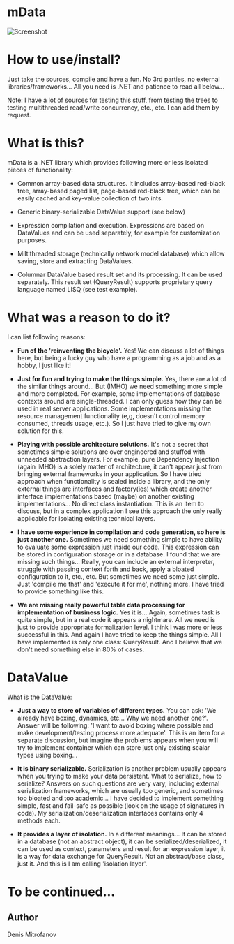 mData
=====

![Screenshot](http://colorissimo.net/img/mdata0001.jpg)

How to use/install?
===================

Just take the sources, compile and have a fun. No 3rd parties, no external libraries/frameworks... All you need is .NET and patience to read all below...

Note: I have a lot of sources for testing this stuff, from testing the trees to testing multithreaded read/write concurrency, etc., etc. I can add them by request.

What is this?
=============

mData is a .NET library which provides following more or less isolated pieces of functionality:

+	Common array-based data structures. It includes array-based red-black tree, array-based paged list, page-based red-black tree, which can be easily cached and key-value collection of two ints.

+	Generic binary-serializable DataValue support (see below)

+	Expression compilation and execution. Expressions are based on DataValues and can be used separately, for example for customization purposes.

+	Miltithreaded storage (technically network model database) which allow saving, store and extracting DataValues.

+	Columnar DataValue based result set and its processing. It can be used separately. This result set (QueryResult) supports proprietary query language named LISQ (see test example).

What was a reason to do it?
===========================

I can list following reasons:

+	__Fun of the 'reinventing the bicycle'.__ Yes! We can discuss a lot of things here, but being a lucky guy who have a programming as a job and as a hobby, I just like it!

+	__Just for fun and trying to make the things simple.__ Yes, there are a lot of the similar things around... But (IMHO) we need something more simple and more completed. For example, some implementations of database contexts around are single-threaded. I can only guess how they can be used in real server applications. Some implementations missing the resource management functionality (e,g, doesn't control memory consumed, threads usage, etc.). So I just have tried to give my own solution for this.

+	__Playing with possible architecture solutions.__ It's not a secret that sometimes simple solutions are over engineered and stuffed with unneeded abstraction layers. For example, pure Dependency Injection (again IMHO) is a solely matter of architecture, it can't appear just from bringing external frameworks in your application. So I have tried approach when functionality is sealed inside a library, and the only external things are interfaces and factory(ies) which create another interface implementations based (maybe) on another existing implementations... No direct class instantiation. This is an item to discuss, but in a complex application I see this approach the only really applicable for isolating existing technical layers.

+	__I have some experience in compilation and code generation, so here is just another one.__ Sometimes we need something simple to have ability to evaluate some expression just inside our code. This expression can be stored in configuration storage or in a database. I found that we are missing such things... Really, you can include an external interpreter, struggle with passing context forth and back, apply a bloated configuration to it, etc., etc. But sometimes we need some just simple. Just 'compile me that' and 'execute it for me', nothing more. I have tried to provide something like this.

+	__We are missing really powerful table data processing for implementation of business logic.__ Yes it is... Again, sometimes task is quite simple, but in a real code it appears a nightmare. All we need is just to provide appropriate formalization level. I think I was more or less successful in this. And again I have tried to keep the things simple. All I have implemented is only one class: QueryResult. And I believe that we don't need something else in 80% of cases.

DataValue
=========

What is the DataValue:

+	__Just a way to store of variables of different types.__ You can ask: 'We already have boxing, dynamics, etc... Why we need another one?'. Answer will be following: 'I want to avoid boxing where possible and make development/testing process more adequate'. This is an item for a separate discussion, but imagine the problems appears when you will try to implement container which can store just only existing scalar types using boxing...

+	__It is binary serializable.__ Serialization is another problem usually appears when you trying to make your data persistent. What to serialize, how to serialize? Answers on such questions are very vary, including external serialization frameworks, which are usually too generic, and sometimes too bloated and too academic... I have decided to implement something simple, fast and fail-safe as possible (look on the usage of signatures in code). My serialization/deserialization interfaces contains only 4 methods each.

+	__It provides a layer of isolation.__ In a different meanings... It can be stored in a database (not an abstract object), it can be serialized/deserialized, it can be used as context, parameters and result for an expression layer, it is a way for data exchange for QueryResult. Not an abstract/base class, just it. And this is I am calling 'isolation layer'.

To be continued...
==================

Author
------

Denis Mitrofanov



